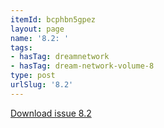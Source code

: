```yaml
---
itemId: bcphbn5gpez
layout: page
name: '8.2: '
tags:
- hasTag: dreamnetwork
- hasTag: dream-network-volume-8
type: post
urlSlug: '8.2'
---
```

<a href="../files/pdfs/Volume_8/8.2-Dream-Network-Bulletin_Volume-8-Number-2.pdf" download="">Download issue 8.2</a>